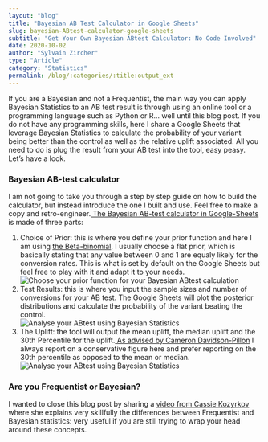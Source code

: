 ```yaml
---
layout: "blog"
title: "Bayesian AB Test Calculator in Google Sheets"
slug: bayesian-ABtest-calculator-google-sheets
subtitle: "Get Your Own Bayesian ABtest Calculator: No Code Involved"
date: 2020-10-02
author: "Sylvain Zircher"
type: "Article"
category: "Statistics"
permalink: /blog/:categories/:title:output_ext
---
```


<p class="intro">If you are a Bayesian and not a Frequentist, the main way you can apply Bayesian Statistics to an AB test result is through using an online tool or a programming language such as Python or R... well until this blog post. If you do not have any programming skills, here I share a Google Sheets that leverage Bayesian Statistics to calculate the probability of your variant being better than the control as well as the relative uplift associated. All you need to do is plug the result from your AB test into the tool, easy peasy. Let’s have a look.</p>

<h3>Bayesian AB-test calculator</h3>
<p> I am not going to take you through a step by step guide on how to build the calculator, but instead introduce the one I built and use. Feel free to make a copy and retro-engineer.<a href="https://docs.google.com/spreadsheets/d/1Gl8JNpSAvRkK92KBzGsW3fnkSU8qICzvF7Q6YSYsqFs/edit#gid=1719056349" target="_blank"> The Bayesian AB-test calculator in Google-Sheets</a> is made of three parts:</p>
<ol>
<li>Choice of Prior: this is where you define your prior function and here I am using <a href="https://en.wikipedia.org/wiki/Beta-binomial_distribution" target="_blank"> the Beta-binomial</a>. I usually choose a flat prior, which is basically stating that any value between 0 and 1 are equaly likely for the conversion rates. This is what is set by default on the Google Sheets but feel free to play with it and adapt it to your needs.</li>
<img src="{{'/assets/img/articles/Bayesian-statistic-calculator/Choice-of-prior.png' | relative_url }}" alt="Choose your prior function for your Bayesian ABtest calculation">
<li>Test Results: this is where you input the sample sizes and number of conversions for your AB test. The Google Sheets will plot the posterior distributions and calculate the probability of the variant beating the control.</li>
<img src="{{'/assets/img/articles/Bayesian-statistic-calculator/ABtest-analysis.png' | relative_url }}" alt="Analyse your ABtest using Bayesian Statistics">
<li>The Uplift: the tool will output the mean uplift, the median uplift and the 30th Percentile for the uplift.<a href="https://dataorigami.net/blogs/napkin-folding/17543303-the-binary-problem-and-the-continuous-problem-in-a-b-testing" target="_blank"> 	As advised by Cameron Davidson-Pillon</a> I always report on a conservative figure here and prefer reporting on the 30th percentile as opposed to the mean or median.</li>
<img src="{{'/assets/img/articles/Bayesian-statistic-calculator/Uplift-definition.png' | relative_url }}" alt="Analyse your ABtest using Bayesian Statistics">
</ol>

<h3>Are you Frequentist or Bayesian?</h3>
<p>I wanted to close this blog post by sharing a <a href="https://www.youtube.com/watch?v=GEFxFVESQXc" target="_blank">video from Cassie Kozyrkov</a> where she explains very skillfully the differences between Frequentist and Bayesian statistics: very useful if you are still trying to wrap your head around these concepts.</p>
